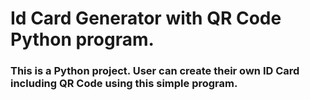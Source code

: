 # Id Card Generator with QR Code Python program.

<h3>This is a Python project. User can create their own ID Card including QR Code using this simple program.</h3>
